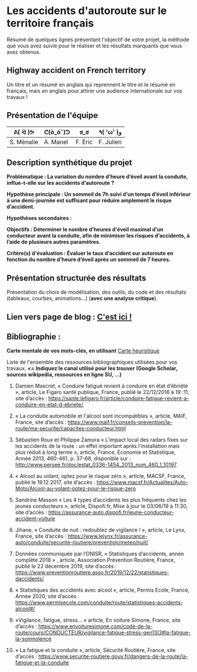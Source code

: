 # Les accidents d'autoroute sur le territoire français

Résumé de quelques lignes présentant l'objectif de votre projet, la méthode que vous avez suivie pour le réaliser et les résultats marquants que vous avez obtenus.

## Highway accident on French territory

Un titre et un résumé en anglais qui reprennent le titre et le résumé en français, mais en anglais pour attirer une audience internationale sur vos travaux !

## Présentation de l'équipe

| ᕕ( ᐛ )ᕗ | ᕦ(ò_óˇ)ᕤ | ಠ_ಠ | ٩( 'ω' )و |
|-----|--|--|--|
| S. Ménalie| A. Manel | F. Éric  | F. Julien  |


## Description synthétique du projet

**Problématique : La variation du nombre d’heure d’éveil avant la conduite, influe-t-elle sur les accidents d’autoroute ?** 

**Hypothèse principale : Un sommeil de 7h suivi d’un temps d’éveil inférieur à une demi-journée est suffisant pour  réduire amplement le risque d’accident.**

**Hypothèses secondaires :** 

**Objectifs : Déterminer le nombre d’heures d'éveil maximal d’un conducteur avant la conduite, afin de minimiser les risques d’accidents, à  l’aide de plusieurs autres paramètres.**

**Critère(s) d'évaluation : Évaluer le taux d’accident sur autoroute en fonction du nombre d’heure d’éveil après un sommeil de 7 heures.**

## Présentation structurée des résultats

Présentation du choix de modélisation, des outils, du code et des résultats (tableaux, courbes, animations...) (**avec une analyse critique**).

## Lien vers page de blog : <a href="blog.html"> C'est ici ! </a>

## Bibliographie :

**Carte mentale de vos mots-clés, en utilisant** <a href="https://cdn.discordapp.com/attachments/692014867380437042/698625264833265704/framindmap.png">Carte heuristique </a> 

Liste de l'ensemble des ressources bibliographiques utilisées pour vos travaux. **<= Indiquez le canal utilisé pour les trouver (Google Scholar, sources wikipedia, ressources en ligne SU, ...)**
1.	Damien Mascret, « Conduire fatigué revient à conduire en état d’ébriété », article,  Le Figaro santé publique, France, publié le 22/12/2016 à 19 :11, site d’accès : https://sante.lefigaro.fr/article/conduire-fatigue-revient-a-conduire-en-etat-d-ebriete/.

2.	« La conduite automobile et l'alcool sont incompatibles », article, MAIF, France, site d’accès : https://www.maif.fr/conseils-prevention/la-route/ma-securite/capacites-conducteur.html

3.	Sébastien Roux et Philippe Zamora « L'impact local des radars fixes sur les accidents de la route : un effet important après l'installation mais plus réduit à long terme », article, France, Economie et Statistique, Année 2013, 460-461, p. 37-68,
disponible sur : http://www.persee.fr/doc/estat_0336-1454_2013_num_460_1_10197 

4.	« Alcool au volant, optez pour le risque zéro », article, MACSF, France, publié le 19.12.2017, site d’accès : https://www.macsf.fr/Actualites/Auto-Moto/Alcool-au-volant-optez-pour-le-risque-zero

5.	Sandrine Masson « Les 4 types d’accidents les plus fréquents chez les jeunes conducteurs », article, Dispofi.fr, Mise à jour le 03/06/19 à 11:30, site d’accès : https://assurance-auto.dispofi.fr/jeune-conducteur-accident-voiture

6.	Jihane, « Conduite de nuit : redoublez de vigilance ! », article, Le Lynx, France, site d’accès : https://www.lelynx.fr/assurance-auto/conduite/securite-routiere/prevention/meteo/nuit/

7.	Données communiquée par l’ONISR, « Statistiques d’accidents, année complète 2018 » , article, Association Prévention Routière, France,  publié le 22 décembre 2019, site d’accès : https://www.preventionroutiere.asso.fr/2019/12/22/statistiques-daccidents/
	 
8.	« Statistiques des accidents avec alcool », article, Permis Ecole, France, Année 2020,  site d’accès : https://www.permisecole.com/conduite/route/statistiques-accidents-alcool#/

9.	«Vigilance, fatigue, stress... » article, En voiture Simone, France, site d’accès :  https://www.envoituresimone.com/code-de-la-route/cours/CONDUCTEUR/vigilance-fatigue-stress-gen13l3#la-fatigue-la-somnolence

10.	« La fatigue et la conduite », article, Sécurité Routière, France, site d’accès : https://www.securite-routiere.gouv.fr/dangers-de-la-route/la-fatigue-et-la-conduite

